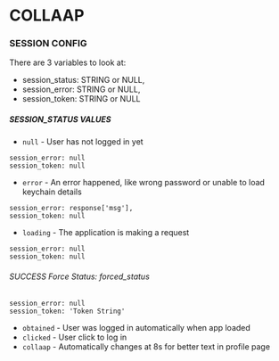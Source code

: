 # COLLAAP

### SESSION CONFIG
There are 3 variables to look at:
* session_status: STRING or NULL,
* session_error: STRING or NULL,
* session_token: STRING or NULL

##### SESSION_STATUS VALUES
* `null` - User has not logged in yet
```
session_error: null
session_token: null
``` 

* `error` - An error happened, like wrong password or unable to load keychain details
```
session_error: response['msg'],
session_token: null
```

* `loading` -  The application is making a request
```
session_error: null
session_token: null
```

###### SUCCESS Force Status: forced_status 
```
session_error: null
session_token: 'Token String'
```

* `obtained` - User was logged in automatically when app loaded
* `clicked` - User click to log in
* `collaap` - Automatically changes at 8s for better text in profile page

